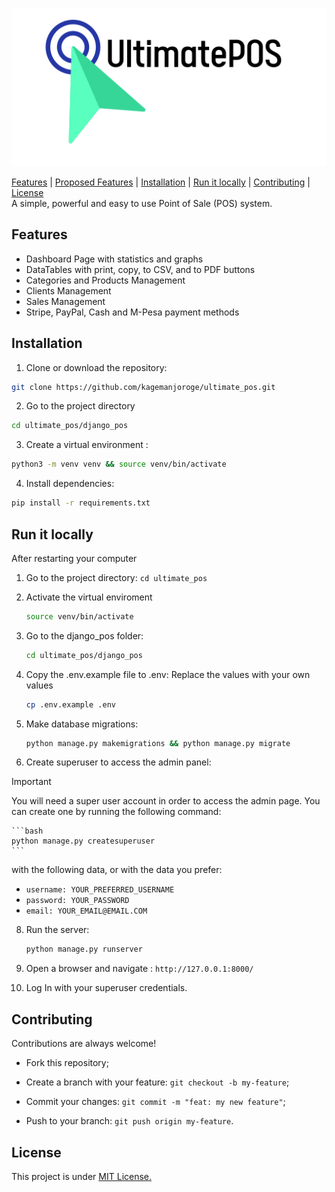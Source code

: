 <p align="center">
  <img src="./django_pos//static/img/icons/icon512.png" alt="Ultimate POS Logo" >
</p>

<div>
   <a href="#features">Features</a>
   <span> | </span>
   <a href="#proposed-features">Proposed Features</a>
   <span> | </span>
   <a href="#installation">Installation</a>
   <span> | </span>
   <a href="#run-it-locally">Run it locally</a>
   <span> | </span>
   <a href="#contributing">Contributing</a>
   <span> | </span>
   <a href="#license">License</a>

</div>
A simple, powerful and easy to use Point of Sale (POS) system.

## Features

- Dashboard Page with statistics and graphs
- DataTables with print, copy, to CSV, and to PDF buttons
- Categories and Products Management
- Clients Management
- Sales Management
- Stripe, PayPal, Cash and M-Pesa payment methods

## Installation

1. Clone or download the repository:

```bash
git clone https://github.com/kagemanjoroge/ultimate_pos.git
```

2. Go to the project directory

```bash
cd ultimate_pos/django_pos
```

3. Create a virtual environment :

```bash
python3 -m venv venv && source venv/bin/activate
```

4. Install dependencies:

```bash
pip install -r requirements.txt
```

## Run it locally

After restarting your computer

1.  Go to the project directory: `cd ultimate_pos`

2.  Activate the virtual enviroment

    ```bash
    source venv/bin/activate
    ```

3.  Go to the django_pos folder:

    ```bash
    cd ultimate_pos/django_pos
    ```

4.  Copy the .env.example file to .env:
    Replace the values with your own values

    ```bash
    cp .env.example .env
    ```

5.  Make database migrations:

    ```bash
    python manage.py makemigrations && python manage.py migrate
    ```

6.  Create superuser to access the admin panel:

> [!IMPORTANT]
> You will need a super user account in order to access the admin page. You can create one by running the following command:

    ```bash
    python manage.py createsuperuser
    ```

with the following data, or with the data you prefer:

- `username: YOUR_PREFERRED_USERNAME`
- `password: YOUR_PASSWORD`
- `email: YOUR_EMAIL@EMAIL.COM`

8. Run the server:

   ```bash
   python manage.py runserver
   ```

9. Open a browser and navigate : `http://127.0.0.1:8000/`

10. Log In with your superuser credentials.

## Contributing

Contributions are always welcome!

- Fork this repository;

- Create a branch with your feature: `git checkout -b my-feature`;

- Commit your changes: `git commit -m "feat: my new feature"`;

- Push to your branch: `git push origin my-feature`.

## License

This project is under [MIT License.](https://choosealicense.com/licenses/mit/)

